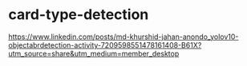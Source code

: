 # card-type-detection

https://www.linkedin.com/posts/md-khurshid-jahan-anondo_yolov10-objectabrdetection-activity-7209598551478161408-B61X?utm_source=share&utm_medium=member_desktop
